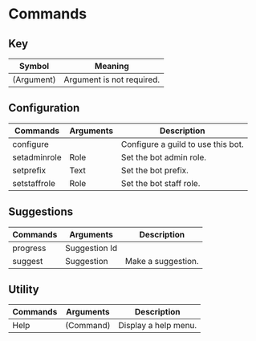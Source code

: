 # Commands

## Key 
| Symbol      | Meaning                        |
| ----------- | ------------------------------ |
| (Argument)  | Argument is not required.      |

## Configuration
| Commands     | Arguments | Description                        |
| ------------ | --------- | ---------------------------------- |
| configure    |           | Configure a guild to use this bot. |
| setadminrole | Role      | Set the bot admin role.            |
| setprefix    | Text      | Set the bot prefix.                |
| setstaffrole | Role      | Set the bot staff role.            |

## Suggestions
| Commands | Arguments     | Description        |
| -------- | ------------- | ------------------ |
| progress | Suggestion Id | <No Description>   |
| suggest  | Suggestion    | Make a suggestion. |

## Utility
| Commands | Arguments | Description          |
| -------- | --------- | -------------------- |
| Help     | (Command) | Display a help menu. |

